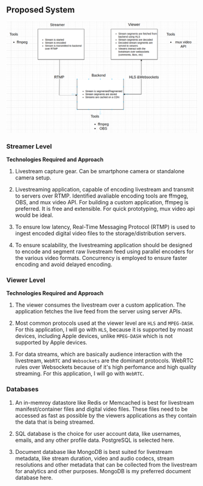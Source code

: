 ## Proposed System

![System Architecture](system_architecture/design_001.png)

### Streamer Level

**Technologies Required and Approach**

1. Livestream capture gear. Can be smartphone camera or standalone camera setup.

2. Livestreaming application, capable of encoding livestream and transmit to servers over RTMP. Identified avaliable encoding tools are ffmgeg, OBS, and mux video API. For building a custom application, ffmpeg is preferred. It is free and extensible. For quick prototyping, mux video api would be ideal.

3. To ensure low latency, Real-Time Messaging Protocol (RTMP) is used to ingest encoded digital video files to the storage/distribution servers.

4. To ensure scalability, the livestreaming application should be designed to encode and segment raw livestream feed using parallel encoders for the various video formats. Concurrency is employed to ensure faster encoding and avoid delayed encoding.

### Viewer Level

**Technologies Required and Approach**

1. The viewer consumes the livestream over a custom application. The application fetches the live feed from the server using server APIs.

2. Most common protocols used at the viewer level are `HLS` and `MPEG-DASH`. For this application, I will go with `HLS`, because it is supported by moast devices, including Apple devices, unlike `MPEG-DASH` which is not supported by Apple devices.

3. For data streams, which are basically audience interaction with the livestream, `WebRTC` and `Websockets` are the dominant protocols. WebRTC rules over Websockets because of it's high perfomance and high quality streaming. For this application, I will go with `WebRTC`.

### Databases

1. An in-memroy datastore like Redis or Memcached is best for livestream manifest/container files and digital video files. These files need to be accessed as fast as possible by the viewers applications as they contain the data that is being streamed.

2. SQL database is the choice for user account data, like usernames, emails, and any other profile data. PostgreSQL is selected here.

3. Document database like MongoDB is best suited for livestream metadata, like stream duration, video and audio codecs, stream resolutions and other metadata that can be collected from the livestream for analytics and other purposes. MongoDB is my preferred document database here.
